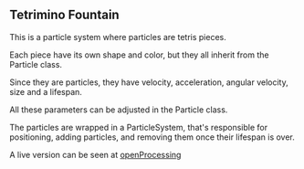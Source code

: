 ## Tetrimino Fountain

This is a particle system where particles are tetris pieces.

Each piece have its own shape and color, but they all inherit from the Particle class.

Since they are particles, they have velocity, acceleration, angular velocity, size and a lifespan.

All these parameters can be adjusted in the Particle class.

The particles are wrapped in a ParticleSystem, that's responsible for positioning, adding particles, and removing them once their lifespan is over.

A live version can be seen at [openProcessing](https://openprocessing.org/sketch/1612572)



